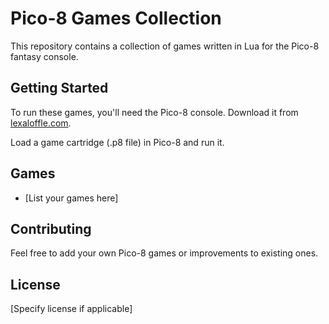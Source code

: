 # Pico-8 Games Collection

This repository contains a collection of games written in Lua for the Pico-8 fantasy console.

## Getting Started

To run these games, you'll need the Pico-8 console. Download it from [lexaloffle.com](https://www.lexaloffle.com/pico-8.php).

Load a game cartridge (.p8 file) in Pico-8 and run it.

## Games

- [List your games here]

## Contributing

Feel free to add your own Pico-8 games or improvements to existing ones.

## License

[Specify license if applicable]